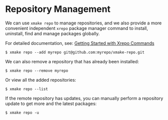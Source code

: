 
# Repository Management

We can use `xmake repo` to manage repositories, and we also provide a more convenient independent `xrepo` package manager command to install, uninstall, find and manage packages globally.

For detailed documentation, see: [Getting Started with Xrepo Commands](/guide/package-management/xrepo-cli)

```console
$ xmake repo --add myrepo git@github.com:myrepo/xmake-repo.git
```

We can also remove a repository that has already been installed:

```console
$ xmake repo --remove myrepo
```

Or view all the added repositories:

```console
$ xmake repo --list
```

If the remote repository has updates, you can manually perform a repository update to get more and the latest packages:

```console
$ xmake repo -u
```

